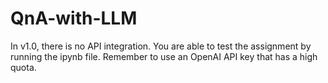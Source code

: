 # QnA-with-LLM
In v1.0, there is no API integration. You are able to test the assignment by running the ipynb file. Remember to use an OpenAI API key that has a high quota.
